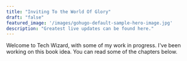 ```yaml
---
title: "Inviting To the World Of Glory"
draft: "false"
featured_image: '/images/gohugo-default-sample-hero-image.jpg'
description: "Greatest live updates can be found here."
---
```

Welcome to Tech Wizard, with some of my work in progress. I've been working on this book idea. You can read some of the chapters below.

